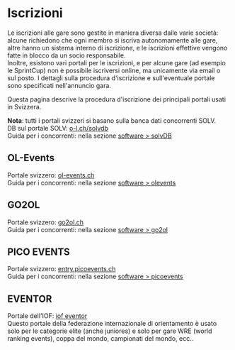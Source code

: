 # Iscrizioni

Le iscrizioni alle gare sono gestite in maniera diversa dalle varie società: alcune richiedono che ogni membro si iscriva autonomamente alle gare, altre hanno un sistema interno di iscrizione, e le iscrizioni effettive vengono fatte in blocco da un socio responsabile.  
Inoltre, esistono vari portali per le iscrizioni, e per alcune gare (ad esempio le SprintCup) non è possibile iscriversi online, ma unicamente via email o sul posto. I dettagli sulla procedura d'iscrizione e sull'eventuale portale sono specificati nell'annuncio gara.  
  
Questa pagina descrive la procedura d'iscrizione dei principali portali usati in Svizzera.

**Nota**: tutti i portali svizzeri si basano sulla banca dati concorrenti SOLV.   
DB sul portale SOLV: [o-l.ch/solvdb](https://www.o-l.ch/cgi-bin/solvdb)  
Guida per i concorrenti: nella sezione [software > solvDB](../../../software/solvDB)
  


## OL-Events

Portale svizzero: [ol-events.ch](https://portal.ol-events.ch/it)  
Guida per i concorrenti: nella sezione [software > olevents](../../../software/olevents/concorrenti)

## GO2OL

Portale svizzero: [go2ol.ch](https://go2ol.ch/)  
Guida per i concorrenti: nella sezione [software > go2ol](../../../software/go2ol/concorrenti)

## PICO EVENTS

Portale svizzero: [entry.picoevents.ch](https://entry.picoevents.ch/index_it.php)  
Guida per i concorrenti: nella sezione [software > picoevents](../../../software/picoevents/concorrenti)

## EVENTOR

Portale dell'IOF: [iof eventor](https://eventor.orienteering.org/Events)  
Questo portale della federazione internazionale di orientamento è usato solo per le categorie elite (anche juniores) e solo per gare WRE (world ranking events), coppa del mondo, campionati del mondo, ecc..



